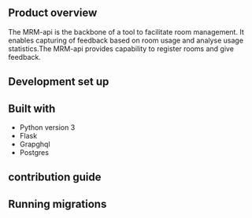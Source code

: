 ## Product overview 
 The MRM-api is the backbone of a tool to facilitate room management. It enables  capturing of feedback based on room usage and analyse usage statistics.The MRM-api provides capability to register rooms and give feedback.

## Development set up

## Built with 
- Python version 3
- Flask
- Grapghql
- Postgres

## contribution guide

## Running migrations